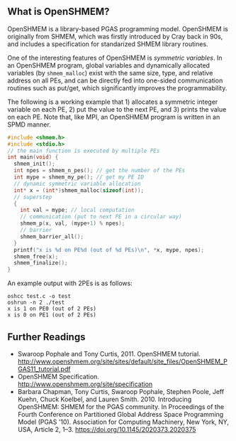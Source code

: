 ## What is OpenSHMEM?
OpenSHMEM is a library-based PGAS programming model. OpenSHMEM is originally from SHMEM, which was firstly introduced by Cray back in 90s, and includes a specification for standarized SHMEM library routines. 

One of the interesting features of OpenSHMEM is *symmetric variables*. In an OpenSHMEM program, global variables and dynamically allocated variables (by `shmem_malloc`) exist with the same size, type, and relative address on all PEs, and can be directly fed into one-sided communication routines such as put/get, which significantly improves the programmability.

The following is a working example that 1) allocates a symmetric integer variable on each PE, 2) put the value to the next PE, and 3) prints the value on each PE. Note that, like MPI, an OpenSHMEM program is written in an SPMD manner.

``` c title="test.c" linenums="1"
#include <shmem.h>
#include <stdio.h>
// the main function is executed by multiple PEs
int main(void) {
  shmem_init();
  int npes = shmem_n_pes(); // get the number of the PEs
  int mype = shmem_my_pe(); // get my PE ID
  // dynamic symmetric variable allocation
  int* x = (int*)shmem_malloc(sizeof(int)); 
  // superstep
  {
    int val = mype; // local computation
    // communication (put to next PE in a circular way)
    shmem_p(x, val, (mype+1) % npes);
    // barrier
    shmem_barrier_all();
  }
  printf("x is %d on PE%d (out of %d PEs)\n", *x, mype, npes);
  shmem_free(x);
  shmem_finalize();
}
```

An example output with 2PEs is as follows:
```
oshcc test.c -o test
oshrun -n 2 ./test
x is 1 on PE0 (out of 2 PEs)
x is 0 on PE1 (out of 2 PEs)
```


## Further Readings
- Swaroop Pophale and Tony Curtis, 2011. OpenSHMEM tutorial. <http://www.openshmem.org/site/sites/default/site_files/OpenSHMEM_PGAS11_tutorial.pdf>
- OpenSHMEM Specification. <http://www.openshmem.org/site/specification>
- Barbara Chapman, Tony Curtis, Swaroop Pophale, Stephen Poole, Jeff Kuehn, Chuck Koelbel, and Lauren Smith. 2010. Introducing OpenSHMEM: SHMEM for the PGAS community. In Proceedings of the Fourth Conference on Partitioned Global Address Space Programming Model (PGAS '10). Association for Computing Machinery, New York, NY, USA, Article 2, 1–3. <https://doi.org/10.1145/2020373.2020375>
